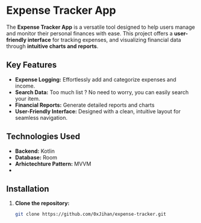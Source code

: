 # Expense Tracker App

The **Expense Tracker App** is a versatile tool designed to help users manage and monitor their personal finances with ease. This project offers a **user-friendly interface** for tracking expenses, and visualizing financial data through **intuitive charts and reports**.

## Key Features

- **Expense Logging:** Effortlessly add and categorize expenses and income.
- **Search Data:** Too much list ? No need to worry, you can easily search your item.
- **Financial Reports:** Generate detailed reports and charts
- **User-Friendly Interface:** Designed with a clean, intuitive layout for seamless navigation.
  

## Technologies Used

- **Backend:** Kotlin
- **Database:** Room
- **Arhictechture Pattern:**  MVVM
- 

## Installation

1. **Clone the repository:**

   ```bash
   git clone https://github.com/0xJihan/expense-tracker.git
